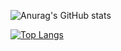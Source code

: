 ![Anurag's GitHub stats](https://github-readme-stats.vercel.app/api?username=Nishimura44tky&show_icons=true&theme=merko)


[![Top Langs](https://github-readme-stats.vercel.app/api/top-langs/?username=Nishimura44tky&layout=compact&show_icons=true&theme=merko)](https://github.com/Nishimura44tky/github-readme-stats)


